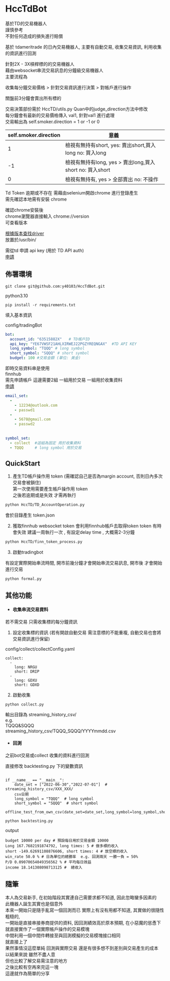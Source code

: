 # HccTdBot
基於TD的交易機器人   
謹慎參考   
不對任何造成的損失進行賠償   


基於 tdameritrade 的日內交易機器人, 主要有自動交易, 收集交易資訊,  利用收集的資訊進行回測   

針對2X - 3X槓桿標的的交易機器人   
藉由websocket串流交易訊息的分鐘級交易機器人   
主要流程為   

收集每分鐘交易價格 > 針對交易資訊進行決策 > 對帳戶進行操作   

關盤前3分鐘會賣出所有標的   



交易決策部份需於 HccTD/utils.py  Quan中的judge_direction方法中修改   
每分鐘會有最新的交易價格傳入 val1,  針對val1 進行處理   
交易輸出為 self.smoker.direction = 1 or -1 or 0

self.smoker.direction|意義
--|--
1| 檢視有無持有short, yes: 賣出short,買入long no: 買入long
-1|檢視有無持有long, yes > 賣出long,買入short no: 買入short
0 | 檢視有無持有, yes > 全部賣出 no: 不操作





Td Token 逾期或不存在 需藉由selenium開啟chrome  進行登錄產生   
需先確認本地需有安裝 chrome   

確認chrome安裝後   
chrome瀏覽器直接輸入 chrome://version   
可查看版本   

[根據版本查找driver](https://chromedriver.chromium.org/)   
放置於/usr/bin/   

需從td 申請 api key  (用於 TD API auth)   
[申請](https://developer.tdameritrade.com/)   



## 佈署環境   

```
git clone git@github.com:y40103/HccTdBot.git
```


python3.10   

```
pip install -r requirements.txt
```


 填入基本資訊   
 
 config/tradingBot   
```yaml
bot:  
  account_id: "63515882X"   # TD帳戶ID
  api_key: "YE67VWSF21AHLXIRWEJ22PGZYREQNGAX"  #TD API KEY
  long_symbol: "TQQQ" # long symbol
  short_symbol: "SQQQ" # short symbol
  budget: 100 #交易金額 (單位: 美金)

```


即時交易資料串是使用   
finnhub   
需先申請帳戶 這邊需要2組 一組用於交易 一組用於收集資料   
[申請](https://finnhub.io/)   


```yaml
email_set:  
  -  
    - 12234@outlook.com  
    - passwd1 
  -  
    - 5678@gmail.com  
    - passwd2 
  
  
symbol_set:  
  - collect  #這組為固定 用於收集資料
  - TQQQ     # long symbol 用於交易
```



## QuickStart


1. 產生TD帳戶操作用 token (需確認自己是否為margin account, 否則日內多次交易會被鎖住)   
第一次使用需要產生帳戶操作用 token   
之後若逾期或是失效 才需再執行   

```bash
python HccTD/TD_AccountOperation.py
```

會於目錄產生 token.json   


2. 獲取finnhub websocket token
會利用finnhub帳戶去取得token
token 有時會失效 建議一周執行一次 , 有設定delay time , 大概需2-3分鐘
```bash
python HccTD/finn_token_process.py
```



3. 啟動tradingbot

有設定實際開始串流時間, 開市前幾分鐘才會開始串流交易訊息, 開市後 才會開始進行交易    

```
python formal.py
```



## 其他功能


- #### 收集串流交易資料

若不需交易 只需收集標的每分鐘資訊   

1. 設定收集標的資訊 (若有開啟自動交易 需注意標的不能重複, 自動交易也會將交易資訊進行保留)   

config/collect/collectConfig.yaml   

```
collect:  
  -  
    long: NRGU  
    short: DRIP  
  -  
    long: GDXU  
    short: GDXD

```


2. 啟動收集   

```
python collect.py
```


輸出目錄為 streaming_history_csv/   
e.g.   
TQQQ&SQQQ   
streaming_history_csv/TQQQ_SQQQ/YYYYmmdd.csv   



- #### 回測

之前bot交易或collect 收集的資料進行回測   

直接修改 backtesting.py 下的變數資訊   

```

if __name__ == "__main__":  
    date_set = ["2022-06-30","2022-07-01"]  # streaming_history_csv/XXX_XXX/
    csv日期
    long_symbol = "TQQQ"  # long symbol
    short_symbol = "SQQQ"  # short symbol
    offline_test_from_own_csv(date_set=date_set,long_symbol=long_symbol,short_symbol=short_symbol)

```

```
python backtesting.py
```


output   
```
budget 10000 per day # 預設每日用於交易金額 10000
Long 167.7682191874792, long times: 5 # 做多標的收入
short -149.62691108876606, short times: 4 # 放空標的收入
win_rate 50.0 % # 日為單位的總勝率  e.g. 回測兩天 一勝一負 = 50%
P/D 0.09070654049356562 % # 平均每日效益
income 18.141308098713125 #  總收入

```





## 隨筆

本人為交易新手,  在初始階段其實連自己需要求都不知道, 因此忽略蠻多因素的   
此機器人誕生其實也是個意外   
本來一開始只是隨手亂寫一個回測而已 實際上有沒有用都不知道, 其實做的很隨性 粗糙的,   
一開始是直接串接券商提供的資料, 因回測績效高於原本預期,  在小惡魔的慫恿下   
就直接實作了一個實際帳戶操作的交易模塊   
中間利用一個中間件轉接至與回測模擬的交易模塊接口相同  
就直接上了   
果然事情沒這麼單純 回測與實際交易 還是有很多想不到差別與交易產生的成本   
以結果來說 雖然不盡人意   
但也比較了解交易需注意的地方   
之後比較有空再來完這一塊   
這邊就作為簡單的分享   






